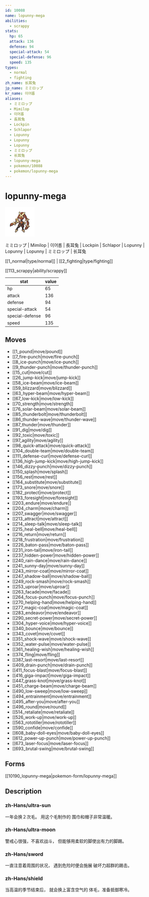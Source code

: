```yaml
---
id: 10088
name: lopunny-mega
abilities:
  - scrappy
stats:
  hp: 65
  attack: 136
  defense: 94
  special-attack: 54
  special-defense: 96
  speed: 135
types:
  - normal
  - fighting
zh_name: 长耳兔
jp_name: ミミロップ
kr_name: 이어롭
aliases:
  - ミミロップ
  - Mimilop
  - 이어롭
  - 長耳兔
  - Lockpin
  - Schlapor
  - Lopunny
  - Lopunny
  - Lopunny
  - ミミロップ
  - 长耳兔
  - lopunny-mega
  - pokemon/10088
  - pokemon/lopunny-mega
---
```

# lopunny-mega

![](https://raw.githubusercontent.com/PokeAPI/sprites/master/sprites/pokemon/10088.png)

ミミロップ | Mimilop | 이어롭 | 長耳兔 | Lockpin | Schlapor | Lopunny | Lopunny | Lopunny | ミミロップ | 长耳兔

[[1_normal|type/normal]] | [[2_fighting|type/fighting]]

[[113_scrappy|ability/scrappy]]

|stat|value|
|---|---|
|hp|65|
|attack|136|
|defense|94|
|special-attack|54|
|special-defense|96|
|speed|135|


## Moves

- [[1_pound|move/pound]]
- [[7_fire-punch|move/fire-punch]]
- [[8_ice-punch|move/ice-punch]]
- [[9_thunder-punch|move/thunder-punch]]
- [[15_cut|move/cut]]
- [[26_jump-kick|move/jump-kick]]
- [[58_ice-beam|move/ice-beam]]
- [[59_blizzard|move/blizzard]]
- [[63_hyper-beam|move/hyper-beam]]
- [[67_low-kick|move/low-kick]]
- [[70_strength|move/strength]]
- [[76_solar-beam|move/solar-beam]]
- [[85_thunderbolt|move/thunderbolt]]
- [[86_thunder-wave|move/thunder-wave]]
- [[87_thunder|move/thunder]]
- [[91_dig|move/dig]]
- [[92_toxic|move/toxic]]
- [[97_agility|move/agility]]
- [[98_quick-attack|move/quick-attack]]
- [[104_double-team|move/double-team]]
- [[111_defense-curl|move/defense-curl]]
- [[136_high-jump-kick|move/high-jump-kick]]
- [[146_dizzy-punch|move/dizzy-punch]]
- [[150_splash|move/splash]]
- [[156_rest|move/rest]]
- [[164_substitute|move/substitute]]
- [[173_snore|move/snore]]
- [[182_protect|move/protect]]
- [[193_foresight|move/foresight]]
- [[203_endure|move/endure]]
- [[204_charm|move/charm]]
- [[207_swagger|move/swagger]]
- [[213_attract|move/attract]]
- [[214_sleep-talk|move/sleep-talk]]
- [[215_heal-bell|move/heal-bell]]
- [[216_return|move/return]]
- [[218_frustration|move/frustration]]
- [[226_baton-pass|move/baton-pass]]
- [[231_iron-tail|move/iron-tail]]
- [[237_hidden-power|move/hidden-power]]
- [[240_rain-dance|move/rain-dance]]
- [[241_sunny-day|move/sunny-day]]
- [[243_mirror-coat|move/mirror-coat]]
- [[247_shadow-ball|move/shadow-ball]]
- [[249_rock-smash|move/rock-smash]]
- [[253_uproar|move/uproar]]
- [[263_facade|move/facade]]
- [[264_focus-punch|move/focus-punch]]
- [[270_helping-hand|move/helping-hand]]
- [[277_magic-coat|move/magic-coat]]
- [[283_endeavor|move/endeavor]]
- [[290_secret-power|move/secret-power]]
- [[304_hyper-voice|move/hyper-voice]]
- [[340_bounce|move/bounce]]
- [[343_covet|move/covet]]
- [[351_shock-wave|move/shock-wave]]
- [[352_water-pulse|move/water-pulse]]
- [[361_healing-wish|move/healing-wish]]
- [[374_fling|move/fling]]
- [[387_last-resort|move/last-resort]]
- [[409_drain-punch|move/drain-punch]]
- [[411_focus-blast|move/focus-blast]]
- [[416_giga-impact|move/giga-impact]]
- [[447_grass-knot|move/grass-knot]]
- [[451_charge-beam|move/charge-beam]]
- [[490_low-sweep|move/low-sweep]]
- [[494_entrainment|move/entrainment]]
- [[495_after-you|move/after-you]]
- [[496_round|move/round]]
- [[514_retaliate|move/retaliate]]
- [[526_work-up|move/work-up]]
- [[563_rototiller|move/rototiller]]
- [[590_confide|move/confide]]
- [[608_baby-doll-eyes|move/baby-doll-eyes]]
- [[612_power-up-punch|move/power-up-punch]]
- [[673_laser-focus|move/laser-focus]]
- [[693_brutal-swing|move/brutal-swing]]

## Forms



[[10190_lopunny-mega|pokemon-form/lopunny-mega]]

## Description

### zh-Hans/ultra-sun

一年会换２次毛。
用这个毛制作的
围巾和帽子非常温暖。

### zh-Hans/ultra-moon

警戒心很强，不喜欢战斗，
但能够用柔软的脚使出有力的脚踢。

### zh-Hans/sword

一直注意着周围的状况，
遇到危险时便会施展
破坏力超群的踢击。

### zh-Hans/shield

当高温的季节结束后，
就会换上富含空气的
体毛，准备抵御寒冷。

